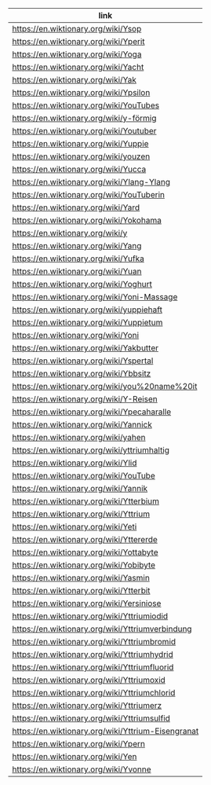 |link|
|----|
|https://en.wiktionary.org/wiki/Ysop|
|https://en.wiktionary.org/wiki/Yperit|
|https://en.wiktionary.org/wiki/Yoga|
|https://en.wiktionary.org/wiki/Yacht|
|https://en.wiktionary.org/wiki/Yak|
|https://en.wiktionary.org/wiki/Ypsilon|
|https://en.wiktionary.org/wiki/YouTubes|
|https://en.wiktionary.org/wiki/y-förmig|
|https://en.wiktionary.org/wiki/Youtuber|
|https://en.wiktionary.org/wiki/Yuppie|
|https://en.wiktionary.org/wiki/youzen|
|https://en.wiktionary.org/wiki/Yucca|
|https://en.wiktionary.org/wiki/Ylang-Ylang|
|https://en.wiktionary.org/wiki/YouTuberin|
|https://en.wiktionary.org/wiki/Yard|
|https://en.wiktionary.org/wiki/Yokohama|
|https://en.wiktionary.org/wiki/y|
|https://en.wiktionary.org/wiki/Yang|
|https://en.wiktionary.org/wiki/Yufka|
|https://en.wiktionary.org/wiki/Yuan|
|https://en.wiktionary.org/wiki/Yoghurt|
|https://en.wiktionary.org/wiki/Yoni-Massage|
|https://en.wiktionary.org/wiki/yuppiehaft|
|https://en.wiktionary.org/wiki/Yuppietum|
|https://en.wiktionary.org/wiki/Yoni|
|https://en.wiktionary.org/wiki/Yakbutter|
|https://en.wiktionary.org/wiki/Yspertal|
|https://en.wiktionary.org/wiki/Ybbsitz|
|https://en.wiktionary.org/wiki/you%20name%20it|
|https://en.wiktionary.org/wiki/Y-Reisen|
|https://en.wiktionary.org/wiki/Ypecaharalle|
|https://en.wiktionary.org/wiki/Yannick|
|https://en.wiktionary.org/wiki/yahen|
|https://en.wiktionary.org/wiki/yttriumhaltig|
|https://en.wiktionary.org/wiki/Ylid|
|https://en.wiktionary.org/wiki/YouTube|
|https://en.wiktionary.org/wiki/Yannik|
|https://en.wiktionary.org/wiki/Ytterbium|
|https://en.wiktionary.org/wiki/Yttrium|
|https://en.wiktionary.org/wiki/Yeti|
|https://en.wiktionary.org/wiki/Yttererde|
|https://en.wiktionary.org/wiki/Yottabyte|
|https://en.wiktionary.org/wiki/Yobibyte|
|https://en.wiktionary.org/wiki/Yasmin|
|https://en.wiktionary.org/wiki/Ytterbit|
|https://en.wiktionary.org/wiki/Yersiniose|
|https://en.wiktionary.org/wiki/Yttriumiodid|
|https://en.wiktionary.org/wiki/Yttriumverbindung|
|https://en.wiktionary.org/wiki/Yttriumbromid|
|https://en.wiktionary.org/wiki/Yttriumhydrid|
|https://en.wiktionary.org/wiki/Yttriumfluorid|
|https://en.wiktionary.org/wiki/Yttriumoxid|
|https://en.wiktionary.org/wiki/Yttriumchlorid|
|https://en.wiktionary.org/wiki/Yttriumerz|
|https://en.wiktionary.org/wiki/Yttriumsulfid|
|https://en.wiktionary.org/wiki/Yttrium-Eisengranat|
|https://en.wiktionary.org/wiki/Ypern|
|https://en.wiktionary.org/wiki/Yen|
|https://en.wiktionary.org/wiki/Yvonne|
